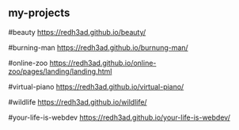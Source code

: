 ## my-projects

#beauty
https://redh3ad.github.io/beauty/

#burning-man
https://redh3ad.github.io/burnung-man/

#online-zoo
https://redh3ad.github.io/online-zoo/pages/landing/landing.html

#virtual-piano
https://redh3ad.github.io/virtual-piano/

#wildlife
https://redh3ad.github.io/wildlife/

#your-life-is-webdev
https://redh3ad.github.io/your-life-is-webdev/

